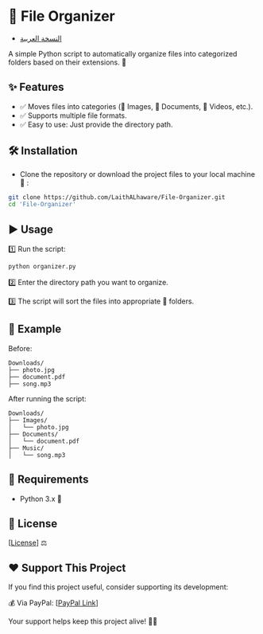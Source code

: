 # 📂 File Organizer
- [النسخة العربية](AR-README.md)
  
A simple Python script to automatically organize files into categorized folders based on their extensions. 🚀


## ✨ Features
- ✅ Moves files into categories (📸 Images, 📄 Documents, 🎥 Videos, etc.).
- ✅ Supports multiple file formats.
- ✅ Easy to use: Just provide the directory path.


## 🛠 Installation
- Clone the repository or download the project files to your local machine 📂  :
```bash
git clone https://github.com/LaithALhaware/File-Organizer.git
cd 'File-Organizer'
```

## ▶️ Usage
1️⃣ Run the script:
   ```bash
   python organizer.py
   ```
2️⃣ Enter the directory path you want to organize.

3️⃣ The script will sort the files into appropriate 📂 folders.


## 📌 Example
Before:
```
Downloads/
├── photo.jpg
├── document.pdf
├── song.mp3
```
After running the script:
```
Downloads/
├── Images/
│   └── photo.jpg
├── Documents/
│   └── document.pdf
├── Music/
│   └── song.mp3
```


## 🔧 Requirements
- Python 3.x 🐍 


## 📝 License
[[License](LICENSE)] ⚖️


## ❤️ Support This Project
If you find this project useful, consider supporting its development:

💰 Via PayPal: [[PayPal Link](https://www.paypal.com/ncp/payment/KC9EETJDVZQHG)]

Your support helps keep this project alive! 🚀🔥
